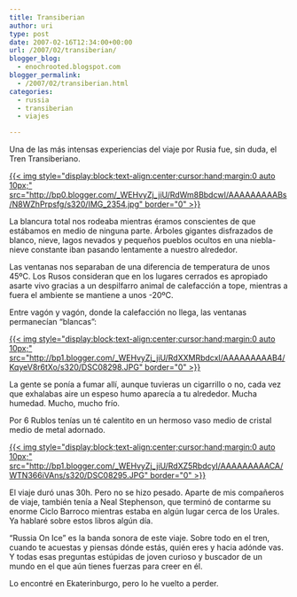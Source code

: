 ```yaml
---
title: Transiberian
author: uri
type: post
date: 2007-02-16T12:34:00+00:00
url: /2007/02/transiberian/
blogger_blog:
  - enochrooted.blogspot.com
blogger_permalink:
  - /2007/02/transiberian.html
categories:
  - russia
  - transiberian
  - viajes

---
```

Una de las más intensas experiencias del viaje por Rusia fue, sin duda, el Tren Transiberiano.

[{{< img style="display:block;text-align:center;cursor:hand;margin:0 auto 10px;" src="http://bp0.blogger.com/_WEHvyZj_jiU/RdWm8BbdcwI/AAAAAAAAABs/N8WZhPrpsfg/s320/IMG_2354.jpg" border="0" >}}][1]

La blancura total nos rodeaba mientras éramos conscientes de que estábamos en medio de ninguna parte. Árboles gigantes disfrazados de blanco, nieve, lagos nevados y pequeños pueblos ocultos en una niebla-nieve constante iban pasando lentamente a nuestro alrededor. 

Las ventanas nos separaban de una diferencia de temperatura de unos 45ºC. Los Rusos consideran que en los lugares cerrados es apropiado asarte vivo gracias a un despilfarro animal de calefacción a tope, mientras a fuera el ambiente se mantiene a unos -20ºC.

Entre vagón y vagón, donde la calefacción no llega, las ventanas permanecían &#8220;blancas&#8221;:

[{{< img style="display:block;text-align:center;cursor:hand;margin:0 auto 10px;" src="http://bp1.blogger.com/_WEHvyZj_jiU/RdXXMRbdcxI/AAAAAAAAAB4/KqyeV8r6tXo/s320/DSC08298.JPG" border="0" >}}][2]

La gente se ponía a fumar allí, aunque tuvieras un cigarrillo o no, cada vez que exhalabas aire un espeso humo aparecía a tu alrededor. Mucha humedad. Mucho, mucho frío.

Por 6 Rublos tenías un té calentito en un hermoso vaso medio de cristal medio de metal adornado. 

[{{< img style="display:block;text-align:center;cursor:hand;margin:0 auto 10px;" src="http://bp1.blogger.com/_WEHvyZj_jiU/RdXZ5RbdcyI/AAAAAAAAACA/WTN366iVAns/s320/DSC08295.JPG" border="0" >}}][3]

El viaje duró unas 30h. Pero no se hizo pesado. Aparte de mis compañeros de viaje, también tenía a Neal Stephenson, que terminó de contarme su enorme Ciclo Barroco mientras estaba en algún lugar cerca de los Urales. Ya hablaré sobre estos libros algún día.

&#8220;Russia On Ice&#8221; es la banda sonora de este viaje. Sobre todo en el tren, cuando te acuestas y piensas dónde estás, quién eres y hacia adónde vas. Y todas esas preguntas estúpidas de joven curioso y buscador de un mundo en el que aún tienes fuerzas para creer en él.

Lo encontré en Ekaterinburgo, pero lo he vuelto a perder.

 [1]: http://bp0.blogger.com/_WEHvyZj_jiU/RdWm8BbdcwI/AAAAAAAAABs/N8WZhPrpsfg/s1600-h/IMG_2354.jpg
 [2]: http://bp1.blogger.com/_WEHvyZj_jiU/RdXXMRbdcxI/AAAAAAAAAB4/KqyeV8r6tXo/s1600-h/DSC08298.JPG
 [3]: http://bp1.blogger.com/_WEHvyZj_jiU/RdXZ5RbdcyI/AAAAAAAAACA/WTN366iVAns/s1600-h/DSC08295.JPG